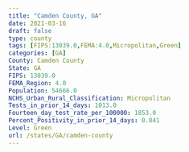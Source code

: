 ```yaml
---
title: "Camden County, GA"
date: 2021-03-16
draft: false
type: county
tags: [FIPS:13039.0,FEMA:4.0,Micropolitan,Green]
categories: [GA]
County: Camden County
State: GA
FIPS: 13039.0
FEMA_Region: 4.0
Population: 54666.0
NCHS_Urban_Rural_Classification: Micropolitan
Tests_in_prior_14_days: 1013.0
Fourteen_day_test_rate_per_100000: 1853.0
Percent_Positivity_in_prior_14_days: 0.041
Level: Green
url: /states/GA/camden-county
---
```



